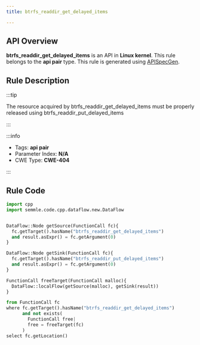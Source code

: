 ```yaml
---
title: btrfs_readdir_get_delayed_items

---
```



## API Overview
**btrfs_readdir_get_delayed_items** is an API in **Linux kernel**. This rule belongs to the **api pair** type. This rule is generated using [APISpecGen](../../tools/APISpecGen).
## Rule Description

:::tip

The resource acquired by btrfs_readdir_get_delayed_items must be properly released using btrfs_readdir_put_delayed_items

:::

:::info

- Tags: **api pair**
- Parameter Index: **N/A**
- CWE Type: **CWE-404**

:::

## Rule Code
```python
import cpp
import semmle.code.cpp.dataflow.new.DataFlow


DataFlow::Node getSource(FunctionCall fc){
  fc.getTarget().hasName("btrfs_readdir_get_delayed_items")
  and result.asExpr() = fc.getArgument(0)
}

DataFlow::Node getSink(FunctionCall fc){
  fc.getTarget().hasName("btrfs_readdir_put_delayed_items")
  and result.asExpr() = fc.getArgument(0)
}

FunctionCall freeTarget(FunctionCall malloc){
  DataFlow::localFlow(getSource(malloc), getSink(result))
}

from FunctionCall fc
where fc.getTarget().hasName("btrfs_readdir_get_delayed_items")
      and not exists(
        FunctionCall free| 
        free = freeTarget(fc)
      )
select fc.getLocation()

    
```